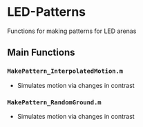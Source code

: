 # LED-Patterns
Functions for making patterns for LED arenas
## Main Functions
### ```MakePattern_InterpolatedMotion.m```
* Simulates motion via changes in contrast

### ```MakePattern_RandomGround.m```
* Simulates motion via changes in contrast
